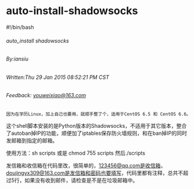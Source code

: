 # auto-install-shadowsocks
#!/bin/bash

######	auto_install shadowsocks                  ######
######  By:iansiu                                 ######
######  Written:Thu 29 Jan 2015 08:52:21 PM CST   ######
######  Feedback: youweixiao@163.com 

    因为在学历Linux，加上自己也要用，就顺手整了个，适用于CentOS 6.5 和 CentOS 6.6。
这个shell脚本安装的是Python版本的Shadowsocks，不适用于其它版本，整合了autoban掉IP的功能，顺便加了iptables保存防火墙规则，和在ban掉IP的同时发邮箱到指定的邮箱。

使用方法：sh scripts 或是 chmod 755 scripts 然后./scripts

发信箱和收信箱在代码里改，很简单的，123456@qq.com是收信箱，doujingyx309@163.com是发信箱和密码也要填写，代码里都有注释，总共不超过5行，如果没有收到邮件，请检查是不是在垃圾邮箱中。
